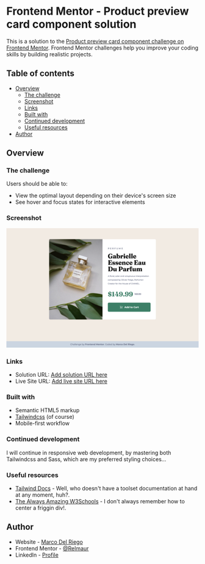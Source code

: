# Frontend Mentor - Product preview card component solution

This is a solution to the [Product preview card component challenge on Frontend Mentor](https://www.frontendmentor.io/challenges/product-preview-card-component-GO7UmttRfa). Frontend Mentor challenges help you improve your coding skills by building realistic projects. 

## Table of contents

- [Overview](#overview)
  - [The challenge](#the-challenge)
  - [Screenshot](#screenshot)
  - [Links](#links)
  - [Built with](#built-with)
  - [Continued development](#continued-development)
  - [Useful resources](#useful-resources)
- [Author](#author)

## Overview

### The challenge

Users should be able to:

- View the optimal layout depending on their device's screen size
- See hover and focus states for interactive elements

### Screenshot

![](./images/screenshot.png)

### Links

- Solution URL: [Add solution URL here](https://github.com/Relmaur/FM-product-preview-card-component)
- Live Site URL: [Add live site URL here](https://fm-product-preview-card-component-gamma.vercel.app/)

### Built with

- Semantic HTML5 markup
- [Tailwindcss](https://tailwindcss.com/) (of course)
- Mobile-first workflow

### Continued development

I will continue in responsive web development, by mastering both Tailwindcss and Sass, which are my preferred styling choices...

### Useful resources

- [Tailwind Docs](https://tailwindcss.com/) - Well, who doesn't have a toolset documentation at hand at any moment, huh?.
- [The Always Amazing W3Schools](https://www.w3schools.com/) - I don't always remember how to center a friggin div!.

## Author

- Website - [Marco Del Riego](https://www.marcolizardo.com)
- Frontend Mentor - [@Relmaur](https://www.frontendmentor.io/profile/Relmaur)
- LinkedIn - [Profile](https://www.linkedin.com/in/marco-del-riego/)

